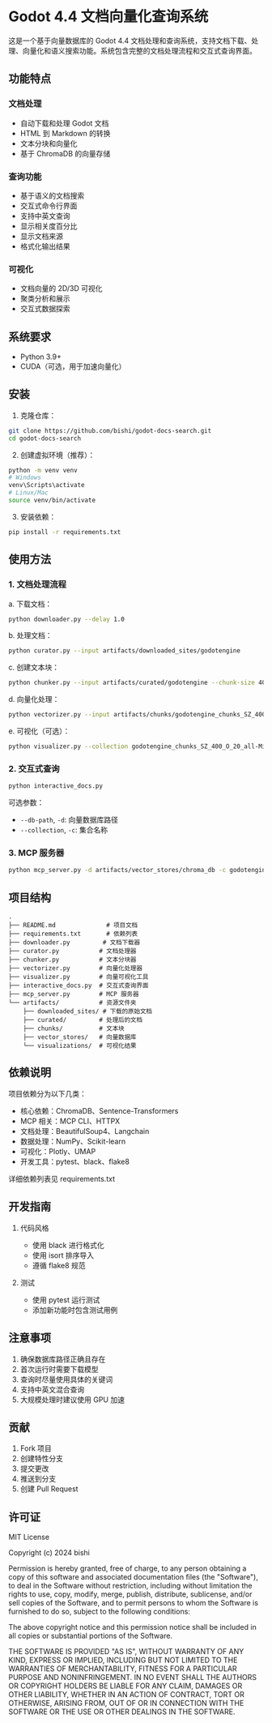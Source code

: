 # Godot 4.4 文档向量化查询系统

这是一个基于向量数据库的 Godot 4.4 文档处理和查询系统，支持文档下载、处理、向量化和语义搜索功能。系统包含完整的文档处理流程和交互式查询界面。

## 功能特点

### 文档处理
- 自动下载和处理 Godot 文档
- HTML 到 Markdown 的转换
- 文本分块和向量化
- 基于 ChromaDB 的向量存储

### 查询功能
- 基于语义的文档搜索
- 交互式命令行界面
- 支持中英文查询
- 显示相关度百分比
- 显示文档来源
- 格式化输出结果

### 可视化
- 文档向量的 2D/3D 可视化
- 聚类分析和展示
- 交互式数据探索

## 系统要求

- Python 3.9+
- CUDA（可选，用于加速向量化）

## 安装

1. 克隆仓库：
```bash
git clone https://github.com/bishi/godot-docs-search.git
cd godot-docs-search
```

2. 创建虚拟环境（推荐）：
```bash
python -m venv venv
# Windows
venv\Scripts\activate
# Linux/Mac
source venv/bin/activate
```

3. 安装依赖：
```bash
pip install -r requirements.txt
```

## 使用方法

### 1. 文档处理流程

a. 下载文档：
```bash
python downloader.py --delay 1.0
```

b. 处理文档：
```bash
python curator.py --input artifacts/downloaded_sites/godotengine
```

c. 创建文本块：
```bash
python chunker.py --input artifacts/curated/godotengine --chunk-size 400 --chunk-overlap 20
```

d. 向量化处理：
```bash
python vectorizer.py --input artifacts/chunks/godotengine_chunks_SZ_400_O_20.jsonl
```

e. 可视化（可选）：
```bash
python visualizer.py --collection godotengine_chunks_SZ_400_O_20_all-MiniLM-L6-v2
```

### 2. 交互式查询

```bash
python interactive_docs.py
```

可选参数：
- `--db-path`, `-d`: 向量数据库路径
- `--collection`, `-c`: 集合名称

### 3. MCP 服务器

```bash
python mcp_server.py -d artifacts/vector_stores/chroma_db -c godotengine_chunks_SZ_400_O_20_all-MiniLM-L6-v2
```

## 项目结构

```
.
├── README.md              # 项目文档
├── requirements.txt       # 依赖列表
├── downloader.py         # 文档下载器
├── curator.py           # 文档处理器
├── chunker.py           # 文本分块器
├── vectorizer.py        # 向量化处理器
├── visualizer.py        # 向量可视化工具
├── interactive_docs.py  # 交互式查询界面
├── mcp_server.py        # MCP 服务器
└── artifacts/           # 资源文件夹
    ├── downloaded_sites/ # 下载的原始文档
    ├── curated/         # 处理后的文档
    ├── chunks/          # 文本块
    ├── vector_stores/   # 向量数据库
    └── visualizations/  # 可视化结果
```

## 依赖说明

项目依赖分为以下几类：
- 核心依赖：ChromaDB、Sentence-Transformers
- MCP 相关：MCP CLI、HTTPX
- 文档处理：BeautifulSoup4、Langchain
- 数据处理：NumPy、Scikit-learn
- 可视化：Plotly、UMAP
- 开发工具：pytest、black、flake8

详细依赖列表见 requirements.txt

## 开发指南

1. 代码风格
   - 使用 black 进行格式化
   - 使用 isort 排序导入
   - 遵循 flake8 规范

2. 测试
   - 使用 pytest 运行测试
   - 添加新功能时包含测试用例

## 注意事项

1. 确保数据库路径正确且存在
2. 首次运行时需要下载模型
3. 查询时尽量使用具体的关键词
4. 支持中英文混合查询
5. 大规模处理时建议使用 GPU 加速

## 贡献

1. Fork 项目
2. 创建特性分支
3. 提交更改
4. 推送到分支
5. 创建 Pull Request

## 许可证

MIT License

Copyright (c) 2024 bishi

Permission is hereby granted, free of charge, to any person obtaining a copy
of this software and associated documentation files (the "Software"), to deal
in the Software without restriction, including without limitation the rights
to use, copy, modify, merge, publish, distribute, sublicense, and/or sell
copies of the Software, and to permit persons to whom the Software is
furnished to do so, subject to the following conditions:

The above copyright notice and this permission notice shall be included in all
copies or substantial portions of the Software.

THE SOFTWARE IS PROVIDED "AS IS", WITHOUT WARRANTY OF ANY KIND, EXPRESS OR
IMPLIED, INCLUDING BUT NOT LIMITED TO THE WARRANTIES OF MERCHANTABILITY,
FITNESS FOR A PARTICULAR PURPOSE AND NONINFRINGEMENT. IN NO EVENT SHALL THE
AUTHORS OR COPYRIGHT HOLDERS BE LIABLE FOR ANY CLAIM, DAMAGES OR OTHER
LIABILITY, WHETHER IN AN ACTION OF CONTRACT, TORT OR OTHERWISE, ARISING FROM,
OUT OF OR IN CONNECTION WITH THE SOFTWARE OR THE USE OR OTHER DEALINGS IN THE
SOFTWARE.

